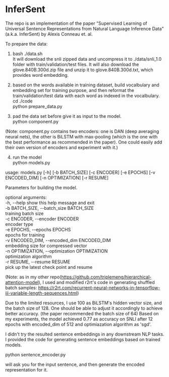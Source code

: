 # InferSent
The repo is an implementation of the paper "Supervised Learning of Universal Sentence Representations from Natural Language Inference Data" (a.k.a. InferSent) by Alexis Conneau et. al. 

To prepare the data:

1. bash ./data.sh  
It will download the snli zipped data and uncompress it to ./data/snli_1.0 folder with train/validation/test files.
It will also download the glove.840B.300d.zip file and unzip it to glove.840B.300d.txt, which provides word embedding.

2. based on the words available in training dataset, build vocalbulary and embedding set for training purpose, and then 
reformat the train/validation/test data with each word as indexed in the vocalbulary.  
cd ./code  
python prepare_data.py  

3. pad the data set before give it as input to the model.  
python component.py  

(Note: component.py contains two encoders: one is DAN (deep averaging neural nets), the other is BiLSTM with max-pooling (which is the one with the best performance as recommended in the paper). One could easily add their own version of encoders and experiment with it.)

4. run the model  
python models.py  

usage: models.py [-h] [-b BATCH_SIZE] [-c ENCODER] [-e EPOCHS]
                 [-v ENCODED_DIM] [-n OPTIMIZATION] [-r RESUME]

Parameters for building the model.

optional arguments:  
  -h, --help            show this help message and exit  
  -b BATCH_SIZE, --batch_size BATCH_SIZE  
                        training batch size  
  -c ENCODER, --encoder ENCODER  
                        encoder type  
  -e EPOCHS, --epochs EPOCHS  
                        epochs for training  
  -v ENCODED_DIM, --encoded_dim ENCODED_DIM  
                        embedding size for compressed vector  
  -n OPTIMIZATION, --optimization OPTIMIZATION  
                        optimization algorithm  
  -r RESUME, --resume RESUME  
                        pick up the latest check point and resume  
                        
(Note: as in my other repo(https://github.com/triplemeng/hierarchical-attention-model), I used and modified r2rt's code in generating shuffled batch samples: https://r2rt.com/recurrent-neural-networks-in-tensorflow-iii-variable-length-sequences.html)                    

Due to the limited resources, I use 100 as BiLSTM's hidden vector size,
and the batch size of 128. One should be able to adjust it accordingly to
achieve better accuracy. (the paper recommended the batch size of 64)
Based on my experiments, the model achieved 0.77 as accuracy on SNLI after 12
epochs with encoded_dim of 512 and optimiazation algorithm as 'sgd'.  

I didn't try the resulted sentence embeddings in any downstream NLP
tasks. I provided the code for generating sentence embeddings based on
trained models.  

python sentence_encoder.py

will ask you for the input sentence, and then generate the encoded
representation for it. 


